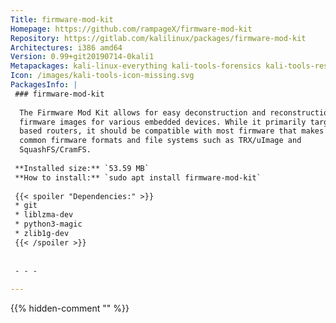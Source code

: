 ```yaml
---
Title: firmware-mod-kit
Homepage: https://github.com/rampageX/firmware-mod-kit
Repository: https://gitlab.com/kalilinux/packages/firmware-mod-kit
Architectures: i386 amd64
Version: 0.99+git20190714-0kali1
Metapackages: kali-linux-everything kali-tools-forensics kali-tools-respond 
Icon: /images/kali-tools-icon-missing.svg
PackagesInfo: |
 ### firmware-mod-kit
 
  The Firmware Mod Kit allows for easy deconstruction and reconstruction of
  firmware images for various embedded devices. While it primarily targets Linux
  based routers, it should be compatible with most firmware that makes use of
  common firmware formats and file systems such as TRX/uImage and
  SquashFS/CramFS.
 
 **Installed size:** `53.59 MB`  
 **How to install:** `sudo apt install firmware-mod-kit`  
 
 {{< spoiler "Dependencies:" >}}
 * git
 * liblzma-dev
 * python3-magic
 * zlib1g-dev
 {{< /spoiler >}}
 
 
 - - -
 
---
```

{{% hidden-comment "<!--Do not edit anything above this line-->" %}}
